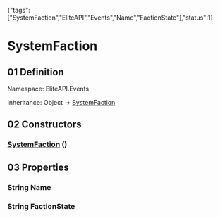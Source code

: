{"tags":["SystemFaction","EliteAPI","Events","Name","FactionState"],"status":1}

# SystemFaction

## 01 Definition

Namespace: <span class='code'>EliteAPI.Events</span>

Inheritance: <span class='code'>Object</span> → <span class='code'>[SystemFaction](../../EliteAPI/Events/SystemFaction.html)</span>

## 02 Constructors

### <span class='code'>[SystemFaction](../../EliteAPI/Events/SystemFaction.html)</span> ()

## 03 Properties

### <span class='code'>String</span> Name

### <span class='code'>String</span> FactionState

